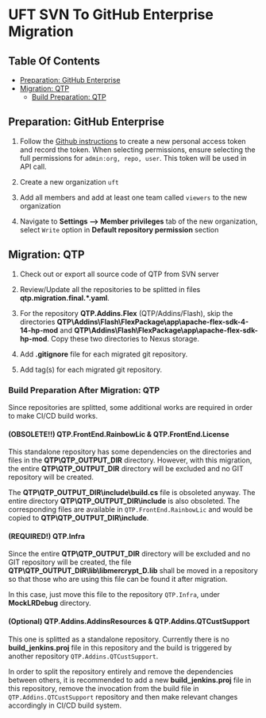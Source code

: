 # UFT SVN To GitHub Enterprise Migration

## Table Of Contents
* [Preparation: GitHub Enterprise](#prep-github)
* [Migration: QTP](#qtp-mig)
    - [Build Preparation: QTP](#qtp-build-prep)


## <a name="prep-github"></a>Preparation: GitHub Enterprise
1. Follow the [Github instructions](https://help.github.com/articles/creating-a-personal-access-token-for-the-command-line/) to create a new personal access token and record the token. When selecting permissions, ensure selecting the full permissions for `admin:org, repo, user`. This token will be used in API call.

2. Create a new organization `uft`

3. Add all members and add at least one team called `viewers` to the new organization

4. Navigate to **Settings --> Member privileges** tab of the new organization, select `Write` option in **Default repository permission** section


## <a name="qtp-mig"></a>Migration: QTP
1. Check out or export all source code of QTP from SVN server

2. Review/Update all the repositories to be splitted in files **qtp.migration.final.*.yaml**.

3. For the repository **QTP.Addins.Flex** (QTP/Addins/Flash), skip the directories **QTP\Addins\Flash\FlexPackage\app\apache-flex-sdk-4-14-hp-mod** and **QTP\Addins\Flash\FlexPackage\app\apache-flex-sdk-hp-mod**. Copy these two directories to Nexus storage.

4. Add **.gitignore** file for each migrated git repository.

5. Add tag(s) for each migrated git repository.


### <a name="qtp-build-prep"></a>Build Preparation After Migration: QTP
Since repositories are splitted, some additional works are required in order to make CI/CD build works.

#### (OBSOLETE!!) QTP.FrontEnd.RainbowLic & QTP.FrontEnd.License
This standalone repository has some dependencies on the directories and files in the **QTP\QTP_OUTPUT_DIR** directory. However, with this migration, the entire **QTP\QTP_OUTPUT_DIR** directory will be excluded and no GIT repository will be created.

The **QTP\QTP_OUTPUT_DIR\include\build.cs** file is obsoleted anyway. The entire directory **QTP\QTP_OUTPUT_DIR\include** is also obsoleted. The corresponding files are available in `QTP.FrontEnd.RainbowLic` and would be copied to **QTP\QTP_OUTPUT_DIR\include**.

#### (REQUIRED!) QTP.Infra
Since the entire **QTP\QTP_OUTPUT_DIR** directory will be excluded and no GIT repository will be created, the file **QTP\QTP_OUTPUT_DIR\lib\libmercrypt_D.lib** shall be moved in a repository so that those who are using this file can be found it after migration.

In this case, just move this file to the repository `QTP.Infra`, under **MockLRDebug** directory.

#### (Optional) QTP.Addins.AddinsResources & QTP.Addins.QTCustSupport
This one is splitted as a standalone repository. Currently there is no **build_jenkins.proj** file in this repository and the build is triggered by another repository `QTP.Addins.QTCustSupport`.

In order to split the repository entirely and remove the dependencies between others, it is recommended to add a new **build_jenkins.proj** file in this repository, remove the invocation from the build file in `QTP.Addins.QTCustSupport` repository and then make relevant changes accordingly in CI/CD build system.


